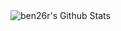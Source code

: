 <img align="left" alt="ben26r's Github Stats" src="https://github-readme-stats-bens-projects-ac8b6fbe.vercel.app/api?username=ben26r&show_icons=true&hide_border=true" />

<!--
**benrootes26/benrootes26** is a ✨ _special_ ✨ repository because its `README.md` (this file) appears on your GitHub profile.

Here are some ideas to get you started:

- 🔭 I’m currently working on ...
- 🌱 I’m currently learning ...
- 👯 I’m looking to collaborate on ...
- 🤔 I’m looking for help with ...
- 💬 Ask me about ...
- 📫 How to reach me: ...
- 😄 Pronouns: ...
- ⚡ Fun fact: ...
-->
